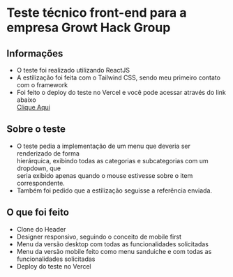 # Teste técnico front-end para a empresa Growt Hack Group

## Informações
- O teste foi realizado utilizando ReactJS
- A estilização foi feita com o Tailwind CSS, sendo meu primeiro contato com o framework 
- Foi feito o deploy do teste no Vercel e você pode acessar através do link abaixo <br>
  [Clique Aqui](https://test-front-ghg.vercel.app/)

## Sobre o teste
- O teste pedia a implementação de um menu que deveria ser renderizado de forma <br> hierárquica, exibindo todas as categorias e subcategorias com um dropdown, que <br> seria exibido apenas quando o mouse estivesse sobre o item correspondente.
- Também foi pedido que a estilização seguisse a referência enviada.

## O que foi feito
- Clone do Header
- Designer responsivo, seguindo o conceito de mobile first
- Menu da versão desktop com todas as funcionalidades solicitadas
- Menu da versão mobile feito como menu sanduiche e com todas as <br> funcionalidades solicitadas
- Deploy do teste no Vercel

